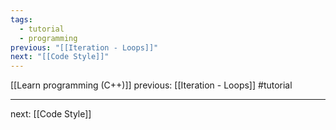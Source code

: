 ```yaml
---
tags:
  - tutorial
  - programming
previous: "[[Iteration - Loops]]"
next: "[[Code Style]]"
---
```

[[Learn programming (C++)]]  previous: [[Iteration - Loops]]   #tutorial

---














next: [[Code Style]] 